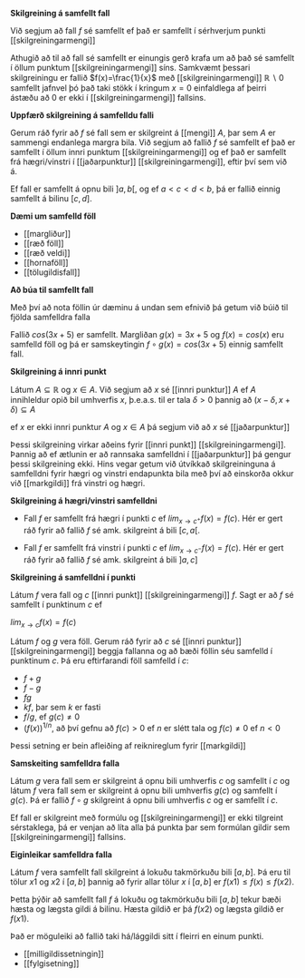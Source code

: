 **Skilgreining á samfellt fall**

Við segjum að fall $f$ sé samfellt ef það er samfellt í sérhverjum punkti [[skilgreiningarmengi]]

Athugið að til að fall sé samfellt er einungis gerð krafa um að það sé samfellt í öllum punktum [[skilgreiningarmengi]] síns. Samkvæmt þessari skilgreiningu er fallið $f(x)=\frac{1}{x}$ með [[skilgreiningarmengi]] $\mathbb{R}∖{0}$ samfellt jafnvel þó það taki stökk í kringum $x=0$ einfaldlega af þeirri ástæðu að $0$ er ekki í [[skilgreiningarmengi]] fallsins.

**Uppfærð skilgreining á samfelldu falli**

Gerum ráð fyrir að $f$ sé fall sem er skilgreint á [[mengi]] $A$, þar sem $A$ er sammengi endanlega margra bila. Við segjum að fallið $f$ sé samfellt ef það er samfellt í öllum innri punktum [[skilgreiningarmengi]] og ef það er samfellt frá hægri/vinstri í [[jaðarpunktur]] [[skilgreiningarmengi]], eftir því sem við á.

Ef fall er samfellt á opnu bili $]a,b[$, og ef $a<c<d<b$, þá er fallið einnig samfellt á bilinu $[c,d]$.

**Dæmi um samfelld föll**

- [[margliður]]
- [[ræð föll]]
- [[ræð veldi]]
- [[hornaföll]]
- [[tölugildisfall]]

**Að búa til samfellt fall**

Með því að nota föllin úr dæminu á undan sem efnivið þá getum við búið til fjölda samfelldra falla 

Fallið $cos(3x+5)$ er samfellt. Margliðan $g(x)=3x+5$ og $f(x)=cos(x)$ eru samfelld föll og þá er samskeytingin $f∘g(x)=cos(3x+5)$ einnig samfellt fall.

**Skilgreining á innri punkt**

Látum $A\subseteq \mathbb{R}$ og $x \in A$. Við segjum að $x$ sé [[innri punktur]] $A$ ef $A$ innihleldur opið bil umhverfis $x$, þ.e.a.s. til er tala $\delta>0$ þannig að $(x-\delta,x+\delta)\subseteq A$ 

ef $x$ er ekki innri punktur $A$ og $x\in A$ þá segjum við að $x$ sé [[jaðarpunktur]]

Þessi skilgreining virkar aðeins fyrir [[innri punkt]] [[skilgreiningarmengi]]. Þannig að ef ætlunin er að rannsaka samfelldni í [[jaðarpunktur]] þá gengur þessi skilgreining ekki. Hins vegar getum við útvíkkað skilgreininguna á samfelldni fyrir hægri og vinstri endapunkta bila með því að einskorða okkur við [[markgildi]] frá vinstri og hægri.

**Skilgreining á hægri/vinstri samfelldni**

- Fall $f$ er samfellt frá hægri í punkti $c$ ef $lim_{x\to c^+}f(x)=f(c)$.
Hér er gert ráð fyrir að fallið $f$
sé amk. skilgreint á bili $[c,a[$.
    
-  Fall $f$ er samfellt frá vinstri í punkti $c$ ef $lim_{x\to c^−}f(x)=f(c)$.
Hér er gert ráð fyrir að fallið $f$ sé amk. skilgreint á bili $]a,c]$

**Skilgreining á samfelldni í punkti**

Látum $f$ vera fall og $c$ [[innri punkt]] [[skilgreiningarmengi]] $f$. Sagt er að $f$ sé samfellt í punktinum $c$ ef

$lim_{x\to c}f(x)=f(c)$

Látum $f$ og $g$ vera föll. Gerum ráð fyrir að $c$ sé [[innri punktur]] [[skilgreiningarmengi]] beggja fallanna og að bæði föllin séu samfelld í punktinum $c$. Þá eru eftirfarandi föll samfelld í $c$:

-  $f+g$
-   $f−g$
-   $fg$
-   $kf$, þar sem $k$ er fasti
-   $f/g$, ef $g(c)\neq 0$
-   $(f(x))^{1/n}$, að því gefnu að $f(c)>0$ ef $n$ er slétt tala og $f(c)\neq 0$ ef $n<0$
    
Þessi setning er bein afleiðing af reiknireglum fyrir [[markgildi]]

**Samskeiting samfelldra falla**

Látum $g$ vera fall sem er skilgreint á opnu bili umhverfis $c$ og samfellt í $c$ og látum $f$ vera fall sem er skilgreint á opnu bili umhverfis $g(c)$ og samfellt í $g(c)$. Þá er fallið $f∘g$ skilgreint á opnu bili umhverfis $c$ og er samfellt í $c$.

Ef fall er skilgreint með formúlu og [[skilgreiningarmengi]] er ekki tilgreint sérstaklega, þá er venjan að líta alla þá punkta þar sem formúlan gildir sem [[skilgreiningarmengi]] fallsins.

**Eiginleikar samfelldra falla**

Látum $f$ vera samfellt fall skilgreint á lokuðu takmörkuðu bili $[a,b]$. Þá eru til tölur $x1$ og $x2$ í $[a,b]$ þannig að fyrir allar tölur $x$ í $[a,b]$ er $f(x1)≤f(x)≤f(x2)$.

Þetta þýðir að samfellt fall $f$ á lokuðu og takmörkuðu bili $[a,b]$ tekur bæði hæsta og lægsta gildi á bilinu. Hæsta gildið er þá $f(x2)$ og lægsta gildið er $f(x1)$.

Það er möguleiki að fallið taki há/lággildi sitt í fleirri en einum punkti.

- [[milligildissetningin]]
- [[fylgisetning]]